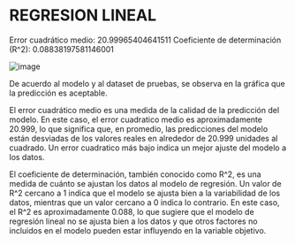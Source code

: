 # REGRESION LINEAL

Error cuadrático medio: 20.99965404641511
Coeficiente de determinación (R^2): 0.08838197581146001

![image](https://github.com/JohnnerJAL/modelo-regresion-lineal/assets/69924396/52eea48d-9c3f-48c7-9d5c-01a069e3bcb9)

De acuerdo al modelo y al dataset de pruebas, se observa en la gráfica que la predicción es aceptable.

El error cuadrático medio es una medida de la calidad de la predicción del modelo. En este caso, el error cuadratico medio es aproximadamente 20.999, lo que significa que, en promedio, las predicciones del modelo están desviadas de los valores reales en alrededor de 20.999 unidades al cuadrado. Un error cuadratico más bajo indica un mejor ajuste del modelo a los datos.

El coeficiente de determinación, también conocido como R^2, es una medida de cuánto se ajustan los datos al modelo de regresión. Un valor de R^2 cercano a 1 indica que el modelo se ajusta bien a la variabilidad de los datos, mientras que un valor cercano a 0 indica lo contrario. En este caso, el R^2 es aproximadamente 0.088, lo que sugiere que el modelo de regresión lineal no se ajusta bien a los datos y que otros factores no incluidos en el modelo pueden estar influyendo en la variable objetivo.
